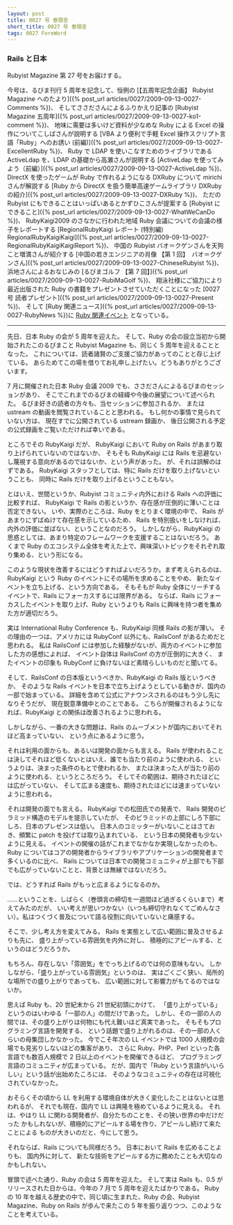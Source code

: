 ```yaml
---
layout: post
title: 0027 号 巻頭言
short_title: 0027 号 巻頭言
tags: 0027 ForeWord
---
```



### Rails と日本

Rubyist Magazine 第 27 号をお届けする。

今号は、るびま刊行 5 周年を記念して、恒例の
[【五周年記念企画】 Rubyist Magazine へのたより]({% post_url articles/0027/2009-09-13-0027-Comments %})、
そしてささださんによるふりかえり記事の
[Rubyist Magazine 五周年]({% post_url articles/0027/2009-09-13-0027-ko1-comment %})、
地味に需要は多いけど資料が少なめな Ruby による Excel の操作についてこしばさんが説明する
[VBA より便利で手軽 Excel 操作スクリプト言語「Ruby」へのお誘い (前編)]({% post_url articles/0027/2009-09-13-0027-ExcellentRuby %})、
Ruby で LDAP を使いこなすためのライブラリである ActiveLdap を、LDAP の基礎から高瀬さんが説明する
[ActiveLdap を使ってみよう（前編）]({% post_url articles/0027/2009-09-13-0027-ActiveLdap %})、
DirectX を使ったゲームが Ruby で作れるようになる DXRuby について mirichi さんが解説する
[Ruby から DirectX を扱う簡単高速ゲームライブラリ DXRuby の紹介]({% post_url articles/0027/2009-09-13-0027-DXRuby %})、
ただの Rubyist にもできることはいっぱいあるとかずひこさんが提案する
[Rubyist にできること]({% post_url articles/0027/2009-09-13-0027-WhatWeCanDo %})、
RubyKaigi2009 のさなかに行われた地域 Ruby 会議についての会議の様子をレポートする
[RegionalRubyKaigi レポート (特別編) RegionalRubyKaigiKaigi]({% post_url articles/0027/2009-09-13-0027-RegionalRubyKaigiKaigiReport %})、
中国の Rubyist バオ＝クゲンさんを天狗こと増満さんが紹介する
[中国の若きエンジニアの肖像 【第 1 回】　バオ＝クゲンさん]({% post_url articles/0027/2009-09-13-0027-ChineseRubyist %})、
浜地さんによるおなじみの
[るびまゴルフ 【第 7 回】]({% post_url articles/0027/2009-09-13-0027-RubiMaGolf %})、
翔泳社様にご協力により最近出版された Ruby の書籍をプレゼントさせていただくことになった
[0027 号 読者プレゼント]({% post_url articles/0027/2009-09-13-0027-Present %})、
そして
[Ruby 関連ニュース]({% post_url articles/0027/2009-09-13-0027-RubyNews %})に
[Ruby 関連イベント](http://jp.rubyist.net/?RubyEventCheck)
となっている。

----

先日、日本 Ruby の会が 5 周年を迎えた。
そして、Ruby の会の設立当初から開始されたこのるびまこと Rubyist Magazine も、同じく 5 周年を迎えることとなった。
これについては、読者諸賢のご支援ご協力があってのことと存じ上げている。
あらためてこの場を借りてお礼申し上げたい。どうもありがとうございます。

7 月に開催された日本 Ruby 会議 2009 でも、ささださんによるるびまのセッションがあり、
そこでこれまでのるびまの経緯や今後の展望について述べられた。
るびま好きの読者の方々も、当セッションに参加されるか、
または ustream の動画を閲覧されていることと思われる。
もし何かの事情で見られていない方は、
現在すでに公開されている ustream 録画か、
後日公開される予定の公式録画をご覧いただければ幸いである。

ところでその RubyKaigi だが、
RubyKaigi において Ruby on Rails があまり取り上げられていないのではないか、
そもそも RubyKaigi には Rails を忌避ないし蔑視する意向があるのではないか、という声があった。
が、それは誤解のはずである。
RubyKaigi スタッフとしては、特に Rails だけを取り上げないということも、
同時に Rails だけを取り上げるということもない。

とはいえ、世間というか、Rubyist コミュニティ内外における Rails への評価に比較すれば、
RubyKaigi で Rails の影というか、存在感が圧倒的に薄いことは否定できない。
いや、実際のところは、Ruby をとりまく環境の中で、
Rails があまりにずばぬけて存在感を示しているため、
Rails を特別扱いをしなければ、内外の評価に並ばない、ということなのだろう。
しかしながら、RubyKaigi の思惑としては、あまり特定のフレームワークを支援することはないだろう。
あくまで Ruby のエコシステム全体を考えた上で、興味深いトピックをそれぞれ取り集める、という形になる。

このような現状を改善するにはどうすればよいだろうか。まず考えられるのは、
RubyKaigi という Ruby のイベントにその場所を求めることをやめ、
新たなイベントを立ち上げる、という方向である。
そもそもが Ruby 全体にリーチするイベントで、Rails にフォーカスするには限界がある。
ならば、Rails にフォーカスしたイベントを取り上げ、Ruby というよりも
Rails に興味を持つ者を集めた方が適切だろう。

実は International Ruby Conference も、RubyKaigi 同様 Rails の影が薄い。
その理由の一つは、アメリカには RubyConf 以外にも、RailsConf があるためだと思われる。
私は RailsConf には参加した経験がないが、両方のイベントに参加した方の感想によれば、
イベント自体は RailsConf の方が圧倒的に大きく、
またイベントの印象も RubyConf に負けないほど素晴らしいものだと聞いてる。

そして、RailsConf の日本版というべきか、RubyKaigi の Rails 版というべきか、
そのような Rails イベントを日本で立ち上げようとしている動きが、国内の一部で始まっている。
詳細を含めて公式にアナウンスされるのはもう少し先になりそうだが、
現在鋭意準備中とのことである。
こちらが開催されるようになれば、RubyKaigi との関係は改善されるように思われる。

しかしながら、一番の大きな問題は、Rails のムーブメントが国内においてそれほど高まっていない、
という点にあるように思う。

それは利用の面からも、あるいは開発の面からも言える。
Rails が使われることは決してそれほど低くないとはいえ、誰でも当たり前のように使われる、
というよりは、決まった条件のもとで使われるか、
または決まった人が当たり前のように使われる、というところだろう。
そしてその範囲は、期待されたほどには広がっていない、
そして広まる速度も、期待されたほどには速まっていないように思われる。

それは開発の面でも言える。
RubyKaigi での松田氏での発表で、
Rails 開発のピラミッド構造のモデルを提示していたが、
そのピラミッドの上部にしろ下部にしろ、日本のプレゼンスは低い。
日本人のコミッターがいないことはさておき、頻繁に patch を投げては取り込まれている、
という日本の開発者も少ないように見える。
イベントの開催の話がこれまでなかなか実現しなかったのも、
Ruby についてはコアの開発者からライブラリやアプリケーションの開発者まで多くいるのに比べ、
Rails については日本での開発コミュニティが上部でも下部でも広がっていないことと、背景とは無縁ではないだろう。

では、どうすれば Rails がもっと広まるようになるのか。

……ということを、しばらく（巻頭言の締切を一週間ほど過ぎるくらいまで）考えてみたのだが、
いい考えが思いつかない（いつも締切守れなくてごめんなさい）。私はつくづく普及について語る役割に向いていないと痛感する。

そこで、少し考え方を変えてみる。
Rails を実態として広い範囲に普及させるよりも先に、
盛り上がっている雰囲気を内外に対し、
積極的にアピールする、というのはどうだろうか。

もちろん、存在しない「雰囲気」をでっち上げるのでは何の意味もない。
しかしながら、「盛り上がっている雰囲気」というのは、
実はごくごく狭い、局所的な場所での盛り上がりであっても、
広い範囲に対して影響力がもてるのではないか。

思えば Ruby も、20 世紀末から 21 世紀初頭にかけて、
「盛り上がっている」というのはいわゆる「一部の人」の間だけであった。
しかし、その一部の人の間では、その盛り上がりは何物にも代え難いほど真実であった。
そもそもプログラミング言語を開発する、
という話題で盛り上がれるのは、その一部の人くらいの母集団しかなかった。
今でこそ年次の LL イベントでは 1000 人規模の会場でも見劣りしないほどの集客があり、
さらに Ruby、PHP、Perl といった各言語でも数百人規模で 2 日以上のイベントを開催できるほど、
プログラミング言語のコミュニティが広まっている。
だが、国内で「Ruby という言語がいいらしい」という話が出始めたころには、
そのようなコミュニティの存在は可視化されていなかった。

おそらくその頃から LL を利用する環境自体が大きく変化したことはないとは思われるが、
それでも現在、国内で LL は興隆を極めているように見える。
それは、やはり LL に関わる開発者が、自分たちのことを、その狭い世界の中だけだった
かもしれないが、積極的にアピールする場を作り、アピールし続けて来たことによる
ものが大きいのだと、今にして思う。

それならば、Rails についても同様だろう。
日本において Rails を広めることよりも、
国内外に対して、
新たな技術をアピールする方に務めたことも大切なのかもしれない。

冒頭で述べた通り、Ruby の会は 5 周年を迎えた。
そして実は Rails も、0.5 がリリースされた日からは、今年の 7 月で 5 周年を迎えたばかりである。
Ruby の 10 年を越える歴史の中で、同じ頃に生まれた、Ruby の会、Rubyist Magazine、Ruby on Rails が歩んで来たこの 5 年を振り返りつつ、このようなことを考えている。


